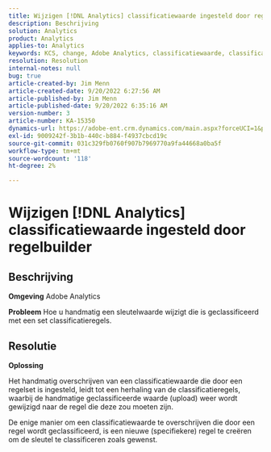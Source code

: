 ```yaml
---
title: Wijzigen [!DNL Analytics] classificatiewaarde ingesteld door regelbuilder
description: Beschrijving
solution: Analytics
product: Analytics
applies-to: Analytics
keywords: KCS, change, Adobe Analytics, classificatiewaarde, classificatieregel builder, handmatig uploaden classificatiebestand
resolution: Resolution
internal-notes: null
bug: true
article-created-by: Jim Menn
article-created-date: 9/20/2022 6:27:56 AM
article-published-by: Jim Menn
article-published-date: 9/20/2022 6:35:16 AM
version-number: 3
article-number: KA-15350
dynamics-url: https://adobe-ent.crm.dynamics.com/main.aspx?forceUCI=1&pagetype=entityrecord&etn=knowledgearticle&id=9752335a-ad38-ed11-9db1-0022480866ad
exl-id: 9009242f-3b1b-440c-b884-f4937cbcd19c
source-git-commit: 031c329fb0760f907b7969770a9fa44668a0ba5f
workflow-type: tm+mt
source-wordcount: '118'
ht-degree: 2%

---
```


# Wijzigen [!DNL Analytics] classificatiewaarde ingesteld door regelbuilder

## Beschrijving


<b>Omgeving</b>
Adobe Analytics

<b>Probleem</b>
Hoe u handmatig een sleutelwaarde wijzigt die is geclassificeerd met een set classificatieregels.


## Resolutie


<b>Oplossing</b>

Het handmatig overschrijven van een classificatiewaarde die door een regelset is ingesteld, leidt tot een herhaling van de classificatieregels, waarbij de handmatige geclassificeerde waarde (upload) weer wordt gewijzigd naar de regel die deze zou moeten zijn.

De enige manier om een classificatiewaarde te overschrijven die door een regel wordt geclassificeerd, is een nieuwe (specifiekere) regel te creëren om de sleutel te classificeren zoals gewenst.
